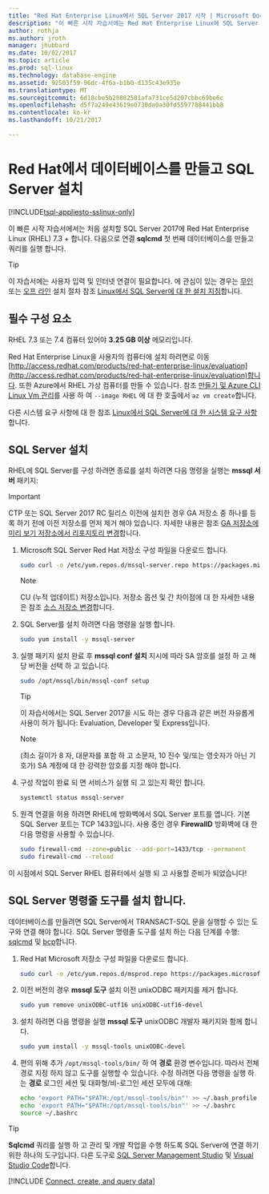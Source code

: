 ```yaml
---
title: "Red Hat Enterprise Linux에서 SQL Server 2017 시작 | Microsoft Docs"
description: "이 빠른 시작 자습서에는 Red Hat Enterprise Linux에 SQL Server 2017을 설치할 로컬 폴더를 만들고 sqlcmd 사용 하 여 데이터베이스를 쿼리 하는 방법을 보여 줍니다."
author: rothja
ms.author: jroth
manager: jhubbard
ms.date: 10/02/2017
ms.topic: article
ms.prod: sql-linux
ms.technology: database-engine
ms.assetid: 92503f59-96dc-4f6a-b1b0-d135c43e935e
ms.translationtype: MT
ms.sourcegitcommit: 6d18cbe5b20882581afa731ce5d207cbbc69be6c
ms.openlocfilehash: d5f7a249e43619e0730da0a30fd5597788441bb8
ms.contentlocale: ko-kr
ms.lasthandoff: 10/21/2017

---
```

# <a name="install-sql-server-and-create-a-database-on-red-hat"></a>Red Hat에서 데이터베이스를 만들고 SQL Server 설치

[!INCLUDE[tsql-appliesto-sslinux-only](../includes/tsql-appliesto-sslinux-only.md)]

이 빠른 시작 자습서에서는 처음 설치할 SQL Server 2017에 Red Hat Enterprise Linux (RHEL) 7.3 + 합니다. 다음으로 연결 **sqlcmd** 첫 번째 데이터베이스를 만들고 쿼리를 실행 합니다.

> [!TIP]
> 이 자습서에는 사용자 입력 및 인터넷 연결이 필요합니다. 에 관심이 있는 경우는 [무인](sql-server-linux-setup.md#unattended) 또는 [오프 라인](sql-server-linux-setup.md#offline) 설치 절차 참조 [Linux에서 SQL Server에 대 한 설치 지침](sql-server-linux-setup.md)합니다.

## <a name="prerequisites"></a>필수 구성 요소

RHEL 7.3 또는 7.4 컴퓨터 있어야 **3.25 GB 이상** 메모리입니다.

Red Hat Enterprise Linux을 사용자의 컴퓨터에 설치 하려면로 이동 [http://access.redhat.com/products/red-hat-enterprise-linux/evaluation](http://access.redhat.com/products/red-hat-enterprise-linux/evaluation)합니다. 또한 Azure에서 RHEL 가상 컴퓨터를 만들 수 있습니다. 참조 [만들기 및 Azure CLI Linux Vm 관리](https://docs.microsoft.com/azure/virtual-machines/linux/tutorial-manage-vm)를 사용 하 여 `--image RHEL` 에 대 한 호출에서 `az vm create`합니다.

다른 시스템 요구 사항에 대 한 참조 [Linux에서 SQL Server에 대 한 시스템 요구 사항](sql-server-linux-setup.md#system)합니다.

## <a id="install"></a>SQL Server 설치

RHEL에 SQL Server를 구성 하려면 종료를 설치 하려면 다음 명령을 실행는 **mssql 서버** 패키지:

> [!IMPORTANT]
> CTP 또는 SQL Server 2017 RC 릴리스 이전에 설치한 경우 GA 저장소 중 하나를 등록 하기 전에 이전 저장소를 먼저 제거 해야 있습니다. 자세한 내용은 참조 [GA 저장소에 미리 보기 저장소에서 리포지토리 변경](sql-server-linux-change-repo.md)합니다.

1. Microsoft SQL Server Red Hat 저장소 구성 파일을 다운로드 합니다.

   ```bash
   sudo curl -o /etc/yum.repos.d/mssql-server.repo https://packages.microsoft.com/config/rhel/7/mssql-server-2017.repo
   ```

   > [!NOTE]
   > CU (누적 업데이트) 저장소입니다. 저장소 옵션 및 간 차이점에 대 한 자세한 내용은 참조 [소스 저장소 변경](sql-server-linux-setup.md#repositories)합니다.

1. SQL Server를 설치 하려면 다음 명령을 실행 합니다.

   ```bash
   sudo yum install -y mssql-server
   ```

1. 실행 패키지 설치 완료 후 **mssql conf 설치** 지시에 따라 SA 암호를 설정 하 고 해당 버전을 선택 하 고 있습니다.

   ```bash
   sudo /opt/mssql/bin/mssql-conf setup
   ```
   > [!TIP]
   > 이 자습서에서는 SQL Server 2017을 시도 하는 경우 다음과 같은 버전 자유롭게 사용이 허가 됩니다: Evaluation, Developer 및 Express입니다.

   > [!NOTE]
   > (최소 길이가 8 자, 대문자를 포함 하 고 소문자, 10 진수 및/또는 영숫자가 아닌 기호가) SA 계정에 대 한 강력한 암호를 지정 해야 합니다.

1. 구성 작업이 완료 되 면 서비스가 실행 되 고 있는지 확인 합니다.

   ```bash
   systemctl status mssql-server
   ```
   
1. 원격 연결을 허용 하려면 RHEL에 방화벽에서 SQL Server 포트를 엽니다. 기본 SQL Server 포트는 TCP 1433입니다. 사용 중인 경우 **FirewallD** 방화벽에 대 한 다음 명령을 사용할 수 있습니다.

   ```bash
   sudo firewall-cmd --zone=public --add-port=1433/tcp --permanent
   sudo firewall-cmd --reload
   ```

이 시점에서 SQL Server RHEL 컴퓨터에서 실행 되 고 사용할 준비가 되었습니다!

## <a id="tools"></a>SQL Server 명령줄 도구를 설치 합니다.

데이터베이스를 만들려면 SQL Server에서 TRANSACT-SQL 문을 실행할 수 있는 도구와 연결 해야 합니다. SQL Server 명령줄 도구를 설치 하는 다음 단계를 수행: [sqlcmd](../tools/sqlcmd-utility.md) 및 [bcp](../tools/bcp-utility.md)합니다.

1. Red Hat Microsoft 저장소 구성 파일을 다운로드 합니다.

   ```bash
   sudo curl -o /etc/yum.repos.d/msprod.repo https://packages.microsoft.com/config/rhel/7/prod.repo
   ```

1. 이전 버전의 경우 **mssql 도구** 설치 이전 unixODBC 패키지를 제거 합니다.

   ```bash
   sudo yum remove unixODBC-utf16 unixODBC-utf16-devel
   ```

1. 설치 하려면 다음 명령을 실행 **mssql 도구** unixODBC 개발자 패키지와 함께 합니다.

   ```bash
   sudo yum install -y mssql-tools unixODBC-devel
   ```

1. 편의 위해 추가 `/opt/mssql-tools/bin/` 하 여 **경로** 환경 변수입니다. 따라서 전체 경로 지정 하지 않고 도구를 실행할 수 있습니다. 수정 하려면 다음 명령을 실행 하는 **경로** 로그인 세션 및 대화형/비-로그인 세션 모두에 대해:

   ```bash
   echo 'export PATH="$PATH:/opt/mssql-tools/bin"' >> ~/.bash_profile
   echo 'export PATH="$PATH:/opt/mssql-tools/bin"' >> ~/.bashrc
   source ~/.bashrc
   ```

> [!TIP]
> **Sqlcmd** 쿼리를 실행 하 고 관리 및 개발 작업을 수행 하도록 SQL Server에 연결 하기 위한 하나의 도구입니다. 다른 도구로 [SQL Server Management Studio](sql-server-linux-develop-use-ssms.md) 및 [Visual Studio Code](sql-server-linux-develop-use-vscode.md)합니다.

[!INCLUDE [Connect, create, and query data](../includes/sql-linux-quickstart-connect-query.md)]

